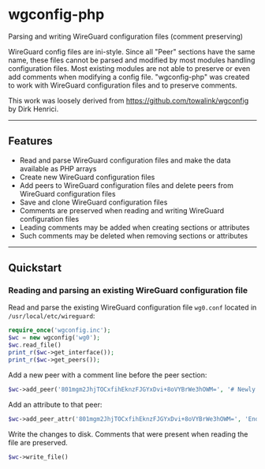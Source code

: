 # wgconfig-php

Parsing and writing WireGuard configuration files (comment preserving)

WireGuard config files are ini-style. Since all "Peer" sections have the same name, these files cannot be parsed and modified by most modules handling configuration files. Most existing modules are not able to preserve or even add comments when modifying a config file. "wgconfig-php" was created to work with WireGuard configuration files and to preserve comments.

This work was loosely derived from https://github.com/towalink/wgconfig by Dirk Henrici.

---

## Features

- Read and parse WireGuard configuration files and make the data available as PHP arrays
- Create new WireGuard configuration files
- Add peers to WireGuard configuration files and delete peers from WireGuard configuration files
- Save and clone WireGuard configuration files
- Comments are preserved when reading and writing WireGuard configuration files
- Leading comments may be added when creating sections or attributes
- Such comments may be deleted when removing sections or attributes

---

## Quickstart

### Reading and parsing an existing WireGuard configuration file

Read and parse the existing WireGuard configuration file `wg0.conf` located in `/usr/local/etc/wireguard`:

```php
require_once('wgconfig.inc');
$wc = new wgconfig('wg0');
$wc.read_file()
print_r($wc->get_interface());
print_r($wc->get_peers());
```

Add a new peer with a comment line before the peer section:
```php
$wc->add_peer('801mgm2JhjTOCxfihEknzFJGYxDvi+8oVYBrWe3hOWM=', '# Newly added peer');
```

Add an attribute to that peer:
```php
$wc->add_peer_attr('801mgm2JhjTOCxfihEknzFJGYxDvi+8oVYBrWe3hOWM=', 'Endpoint', 'wg.example.com:51820', '# Added for demonstration purposes');
```

Write the changes to disk. Comments that were present when reading the file are preserved.
```php
$wc->write_file()
```
